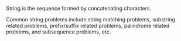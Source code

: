String is the sequence formed by concatenating characters.

Common string problems include string matching problems, substring related problems, prefix/suffix related problems, palindrome related problems, and subsequence problems, etc.